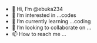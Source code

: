 - 👋 Hi, I’m @ebuka234
- 👀 I’m interested in ...codes
- 🌱 I’m currently learning ...coding
- 💞️ I’m looking to collaborate on ...
- 📫 How to reach me ...

<!---
ebuka234/ebuka234 is a ✨ special ✨ repository because its `README.md` (this file) appears on your GitHub profile.
You can click the Preview link to take a look at your changes.
--->
